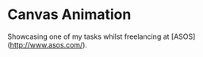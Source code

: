 Canvas Animation
================

Showcasing one of my tasks whilst freelancing at [ASOS] (http://www.asos.com/).